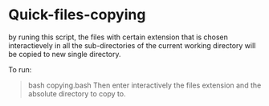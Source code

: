 # Quick-files-copying
by runing this script, the files with certain extension that is chosen interactievely in all the sub-directories
of the current working directory will be copied to new single directory.

To run:
> bash copying.bash
Then enter interactively the files extension and the absolute directory to copy to.
